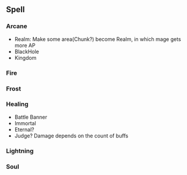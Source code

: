 ## Spell
### Arcane
- Realm: Make some area(Chunk?) become Realm, in which mage gets more AP
- BlackHole
- Kingdom
### Fire
### Frost
### Healing
- Battle Banner
- Immortal
- Eternal?
- Judge? Damage depends on the count of buffs
### Lightning
### Soul
